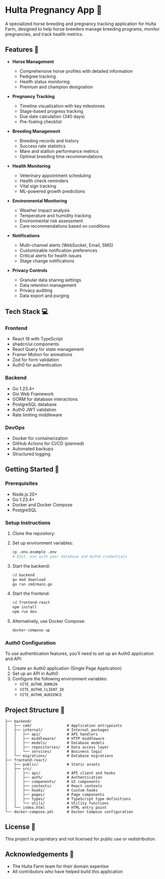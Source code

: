 # Hulta Pregnancy App 🐎

A specialized horse breeding and pregnancy tracking application for Hulta Farm, designed to help horse breeders manage breeding programs, monitor pregnancies, and track health metrics.

## Features 🚀

-   **Horse Management**

    -   Comprehensive horse profiles with detailed information
    -   Pedigree tracking
    -   Health status monitoring
    -   Premium and champion designation

-   **Pregnancy Tracking**

    -   Timeline visualization with key milestones
    -   Stage-based progress tracking
    -   Due date calculation (340 days)
    -   Pre-foaling checklist

-   **Breeding Management**

    -   Breeding records and history
    -   Success rate statistics
    -   Mare and stallion performance metrics
    -   Optimal breeding time recommendations

-   **Health Monitoring**

    -   Veterinary appointment scheduling
    -   Health check reminders
    -   Vital sign tracking
    -   ML-powered growth predictions

-   **Environmental Monitoring**

    -   Weather impact analysis
    -   Temperature and humidity tracking
    -   Environmental risk assessment
    -   Care recommendations based on conditions

-   **Notifications**

    -   Multi-channel alerts (WebSocket, Email, SMS)
    -   Customizable notification preferences
    -   Critical alerts for health issues
    -   Stage change notifications

-   **Privacy Controls**
    -   Granular data sharing settings
    -   Data retention management
    -   Privacy auditing
    -   Data export and purging

## Tech Stack 💻

### Frontend

-   React 18 with TypeScript
-   shadcn/ui components
-   React Query for state management
-   Framer Motion for animations
-   Zod for form validation
-   Auth0 for authentication

### Backend

-   Go 1.23.4+
-   Gin Web Framework
-   GORM for database interactions
-   PostgreSQL database
-   Auth0 JWT validation
-   Rate limiting middleware

### DevOps

-   Docker for containerization
-   GitHub Actions for CI/CD (planned)
-   Automated backups
-   Structured logging

## Getting Started 🏁

### Prerequisites

-   Node.js 20+
-   Go 1.23.4+
-   Docker and Docker Compose
-   PostgreSQL

### Setup Instructions

1. Clone the repository:



2. Set up environment variables:

    ```bash
    cp .env.example .env
    # Edit .env with your database and Auth0 credentials
    ```

3. Start the backend:

    ```bash
    cd backend
    go mod download
    go run cmd/main.go
    ```

4. Start the frontend:

    ```bash
    cd frontend-react
    npm install
    npm run dev
    ```

5. Alternatively, use Docker Compose:
    ```bash
    docker-compose up
    ```

### Auth0 Configuration

To use authentication features, you'll need to set up an Auth0 application and API:

1. Create an Auth0 application (Single Page Application)
2. Set up an API in Auth0
3. Configure the following environment variables:
    - `VITE_AUTH0_DOMAIN`
    - `VITE_AUTH0_CLIENT_ID`
    - `VITE_AUTH0_AUDIENCE`

## Project Structure 📂

```
├── backend/
│   ├── cmd/                # Application entrypoints
│   ├── internal/           # Internal packages
│   │   ├── api/            # API handlers
│   │   ├── middleware/     # HTTP middleware
│   │   ├── models/         # Database models
│   │   ├── repositories/   # Data access layer
│   │   └── services/       # Business logic
│   └── migrations/         # Database migrations
├── frontend-react/
│   ├── public/             # Static assets
│   ├── src/
│   │   ├── api/            # API client and hooks
│   │   ├── auth/           # Authentication
│   │   ├── components/     # UI components
│   │   ├── contexts/       # React contexts
│   │   ├── hooks/          # Custom hooks
│   │   ├── pages/          # Page components
│   │   ├── types/          # TypeScript type definitions
│   │   └── utils/          # Utility functions
│   └── index.html          # HTML entry point
└── docker-compose.yml      # Docker Compose configuration
```


## License 📝

This project is proprietary and not licensed for public use or redistribution.

## Acknowledgements 👏

-   The Hulta Farm team for their domain expertise
-   All contributors who have helped build this application
